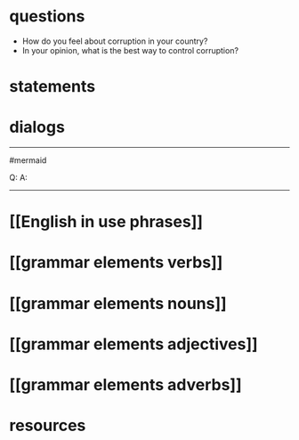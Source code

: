 # questions
- How do you feel about corruption in your country?
- In your opinion, what is the best way to control corruption?


# statements

# dialogs
---
#mermaid 

Q: 
A: 

---

# [[English in use phrases]]

# [[grammar elements verbs]]

# [[grammar elements nouns]]

# [[grammar elements adjectives]]

# [[grammar elements adverbs]]

# resources

